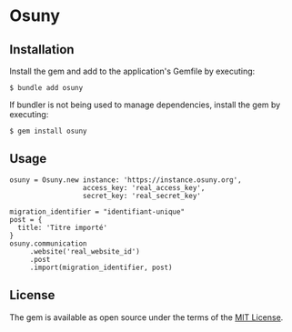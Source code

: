 # Osuny

## Installation

Install the gem and add to the application's Gemfile by executing:

    $ bundle add osuny

If bundler is not being used to manage dependencies, install the gem by executing:

    $ gem install osuny

## Usage

```
osuny = Osuny.new instance: 'https://instance.osuny.org',
                  access_key: 'real_access_key',
                  secret_key: 'real_secret_key'

migration_identifier = "identifiant-unique"
post = {
  title: 'Titre importé'
}
osuny.communication
     .website('real_website_id')
     .post
     .import(migration_identifier, post)
```
## License

The gem is available as open source under the terms of the [MIT License](https://opensource.org/licenses/MIT).
